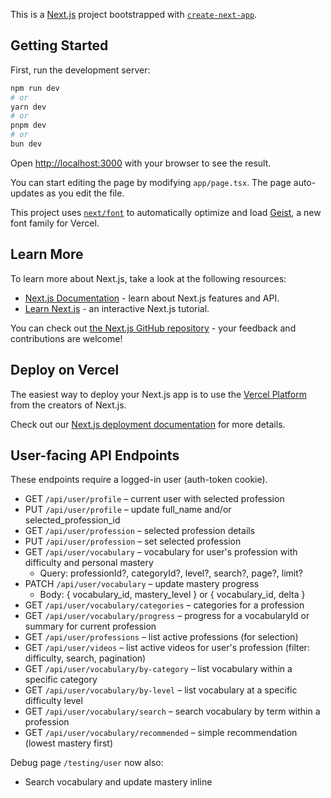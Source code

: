 This is a [Next.js](https://nextjs.org) project bootstrapped with [`create-next-app`](https://nextjs.org/docs/app/api-reference/cli/create-next-app).

## Getting Started

First, run the development server:

```bash
npm run dev
# or
yarn dev
# or
pnpm dev
# or
bun dev
```

Open [http://localhost:3000](http://localhost:3000) with your browser to see the result.

You can start editing the page by modifying `app/page.tsx`. The page auto-updates as you edit the file.

This project uses [`next/font`](https://nextjs.org/docs/app/building-your-application/optimizing/fonts) to automatically optimize and load [Geist](https://vercel.com/font), a new font family for Vercel.

## Learn More

To learn more about Next.js, take a look at the following resources:

-   [Next.js Documentation](https://nextjs.org/docs) - learn about Next.js features and API.
-   [Learn Next.js](https://nextjs.org/learn) - an interactive Next.js tutorial.

You can check out [the Next.js GitHub repository](https://github.com/vercel/next.js) - your feedback and contributions are welcome!

## Deploy on Vercel

The easiest way to deploy your Next.js app is to use the [Vercel Platform](https://vercel.com/new?utm_medium=default-template&filter=next.js&utm_source=create-next-app&utm_campaign=create-next-app-readme) from the creators of Next.js.

Check out our [Next.js deployment documentation](https://nextjs.org/docs/app/building-your-application/deploying) for more details.

## User-facing API Endpoints

These endpoints require a logged-in user (auth-token cookie).

-   GET `/api/user/profile` – current user with selected profession
-   PUT `/api/user/profile` – update full_name and/or selected_profession_id
-   GET `/api/user/profession` – selected profession details
-   PUT `/api/user/profession` – set selected profession
-   GET `/api/user/vocabulary` – vocabulary for user's profession with difficulty and personal mastery
    -   Query: professionId?, categoryId?, level?, search?, page?, limit?
-   PATCH `/api/user/vocabulary` – update mastery progress
    -   Body: { vocabulary_id, mastery_level } or { vocabulary_id, delta }
-   GET `/api/user/vocabulary/categories` – categories for a profession
-   GET `/api/user/vocabulary/progress` – progress for a vocabularyId or summary for current profession
-   GET `/api/user/professions` – list active professions (for selection)
-   GET `/api/user/videos` – list active videos for user's profession (filter: difficulty, search, pagination)
-   GET `/api/user/vocabulary/by-category` – list vocabulary within a specific category
-   GET `/api/user/vocabulary/by-level` – list vocabulary at a specific difficulty level
-   GET `/api/user/vocabulary/search` – search vocabulary by term within a profession
-   GET `/api/user/vocabulary/recommended` – simple recommendation (lowest mastery first)

Debug page `/testing/user` now also:

-   Search vocabulary and update mastery inline
